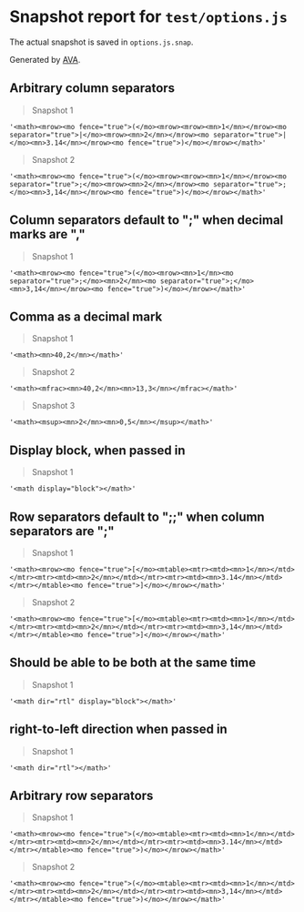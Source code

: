 # Snapshot report for `test/options.js`

The actual snapshot is saved in `options.js.snap`.

Generated by [AVA](https://ava.li).

## Arbitrary column separators

> Snapshot 1

    '<math><mrow><mo fence="true">(</mo><mrow><mrow><mn>1</mn></mrow><mo separator="true">|</mo><mrow><mn>2</mn></mrow><mo separator="true">|</mo><mn>3.14</mn></mrow><mo fence="true">)</mo></mrow></math>'

> Snapshot 2

    '<math><mrow><mo fence="true">(</mo><mrow><mrow><mn>1</mn></mrow><mo separator="true">;</mo><mrow><mn>2</mn></mrow><mo separator="true">;</mo><mn>3,14</mn></mrow><mo fence="true">)</mo></mrow></math>'

## Column separators default to ";" when decimal marks are ","

> Snapshot 1

    '<math><mrow><mo fence="true">(</mo><mrow><mn>1</mn><mo separator="true">;</mo><mn>2</mn><mo separator="true">;</mo><mn>3,14</mn></mrow><mo fence="true">)</mo></mrow></math>'

## Comma as a decimal mark

> Snapshot 1

    '<math><mn>40,2</mn></math>'

> Snapshot 2

    '<math><mfrac><mn>40,2</mn><mn>13,3</mn></mfrac></math>'

> Snapshot 3

    '<math><msup><mn>2</mn><mn>0,5</mn></msup></math>'

## Display block, when passed in

> Snapshot 1

    '<math display="block"></math>'

## Row separators default to ";;" when column separators are ";"

> Snapshot 1

    '<math><mrow><mo fence="true">[</mo><mtable><mtr><mtd><mn>1</mn></mtd></mtr><mtr><mtd><mn>2</mn></mtd></mtr><mtr><mtd><mn>3.14</mn></mtd></mtr></mtable><mo fence="true">]</mo></mrow></math>'

> Snapshot 2

    '<math><mrow><mo fence="true">[</mo><mtable><mtr><mtd><mn>1</mn></mtd></mtr><mtr><mtd><mn>2</mn></mtd></mtr><mtr><mtd><mn>3,14</mn></mtd></mtr></mtable><mo fence="true">]</mo></mrow></math>'

## Should be able to be both at the same time

> Snapshot 1

    '<math dir="rtl" display="block"></math>'

## right-to-left direction when passed in

> Snapshot 1

    '<math dir="rtl"></math>'

## Arbitrary row separators

> Snapshot 1

    '<math><mrow><mo fence="true">(</mo><mtable><mtr><mtd><mn>1</mn></mtd></mtr><mtr><mtd><mn>2</mn></mtd></mtr><mtr><mtd><mn>3.14</mn></mtd></mtr></mtable><mo fence="true">)</mo></mrow></math>'

> Snapshot 2

    '<math><mrow><mo fence="true">(</mo><mtable><mtr><mtd><mn>1</mn></mtd></mtr><mtr><mtd><mn>2</mn></mtd></mtr><mtr><mtd><mn>3,14</mn></mtd></mtr></mtable><mo fence="true">)</mo></mrow></math>'
